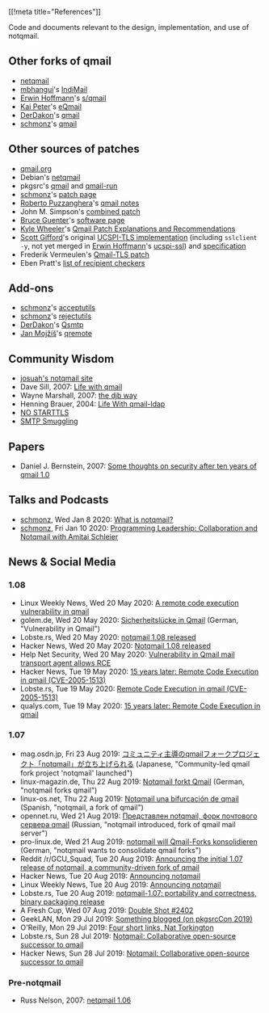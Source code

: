 [[!meta title="References"]]

Code and documents relevant to the design, implementation, and use of notqmail.


## Other forks of qmail

- [netqmail](http://netqmail.org)
- [mbhangui](https://github.com/mbhangui)'s [IndiMail](https://github.com/mbhangui/indimail-mta)
- [Erwin Hoffmann](https://github.com/ErwinHo)'s [s/qmail](https://www.fehcom.de/sqmail/sqmail.html)
- [Kai Peter](https://github.com/kp-org)'s [eQmail](https://github.com/kp-org/eQmail)
- [DerDakon](https://github.com/DerDakon)'s [qmail](https://github.com/DerDakon/qmail)
- [schmonz](https://github.com/schmonz)'s [qmail](https://github.com/schmonz/qmail)


## Other sources of patches

- [qmail.org](https://qmail.notqmail.org/top.html)
- Debian's [netqmail](https://sources.debian.org/src/netqmail/)
- pkgsrc's [qmail](https://github.com/NetBSD/pkgsrc/tree/trunk/mail/qmail) and [qmail-run](https://github.com/NetBSD/pkgsrc/tree/trunk/mail/qmail-run)
- [schmonz](https://github.com/schmonz)'s [patch page](https://schmonz.com/qmail/)
- [Roberto Puzzanghera](https://github.com/sagredo-dev)'s [qmail notes](https://notes.sagredo.eu)
- John M. Simpson's [combined patch](https://qmail.jms1.net/patches/combined-details.shtml)
- [Bruce Guenter](https://github.com/bruceg)'s [software page](http://untroubled.org/software.php)
- [Kyle Wheeler](https://github.com/m3m0ryh0l3)'s [Qmail Patch Explanations and Recommendations](http://www.memoryhole.net/qmail/)
- [Scott Gifford](https://github.com/scottgifford)'s original [UCSPI-TLS implementation](https://github.com/SuperScript/ucspi-ssl/pull/1) (including `sslclient -y`, not yet merged in [Erwin Hoffmann](https://github.com/ErwinHo)'s [ucspi-ssl](https://www.fehcom.de/ipnet/ucspi-ssl.html)) and [specification](https://web.archive.org/web/20150311223927/http://www.suspectclass.com/sgifford/ucspi-tls/)
- Frederik Vermeulen's [Qmail-TLS patch](http://inoa.net/qmail-tls/)
- Eben Pratt's [list of recipient checkers](http://www.netdevice.com/qmail/rcptck)


## Add-ons

- [schmonz](https://github.com/schmonz)'s [acceptutils](https://schmonz.com/qmail/acceptutils)
- [schmonz](https://github.com/schmonz)'s [rejectutils](https://schmonz.com/qmail/rejectutils)
- [DerDakon](https://github.com/DerDakon)'s [Qsmtp](https://github.com/DerDakon/Qsmtp)
- [Jan Mojžíš](https://github.com/janmojzis)'s [qremote](https://mojzis.com/software/qremote/)


## Community Wisdom

- [josuah's notqmail site](https://notqmail.z0.is/)
- Dave Sill, 2007: [Life with qmail](http://www.lifewithqmail.org/lwq.html)
- Wayne Marshall, 2007: [the djb way](http://thedjbway.b0llix.net/index.html)
- Henning Brauer, 2004: [Life With qmail-ldap](http://www.lifewithqmail.org/ldap/)
- [NO STARTTLS](https://nostarttls.secvuln.info)
- [SMTP Smuggling](https://sec-consult.com/blog/detail/smtp-smuggling-spoofing-e-mails-worldwide/)

## Papers

- Daniel J. Bernstein, 2007: [Some thoughts on security after ten years of qmail 1.0](https://cr.yp.to/qmail/qmailsec-20071101.pdf)


## Talks and Podcasts

- [schmonz](https://github.com/schmonz), Wed Jan 8 2020: [What is notqmail?](https://schmonz.com/talk/2020-nyc-january/)
- [schmonz](https://github.com/schmonz), Fri Jan 10 2020: [Programming Leadership: Collaboration and Notqmail with Amitai Schleier](https://schmonz.com/talk/20200110-programming-leadership/)


## News & Social Media

### 1.08

- Linux Weekly News, Wed 20 May 2020: [A remote code execution vulnerability in qmail](https://lwn.net/Articles/820969/)
- golem.de, Wed 20 May 2020: [Sicherheitslücke in Qmail](https://www.golem.de/news/remote-code-execution-sicherheitsluecke-in-qmail-2005-148613.html) (German, "Vulnerability in Qmail")
- Lobste.rs, Wed 20 May 2020: [notqmail 1.08 released](https://lobste.rs/s/bdq0di/notqmail_1_08_released)
- Hacker News, Wed 20 May 2020: [Notqmail 1.08 released](https://news.ycombinator.com/item?id=23252421)
- Help Net Security, Wed 20 May 2020: [Vulnerability in Qmail mail transport agent allows RCE](https://www.helpnetsecurity.com/2020/05/20/qmail-rce/)
- Hacker News, Tue 19 May 2020: [15 years later: Remote Code Execution in qmail (CVE-2005-1513)](https://news.ycombinator.com/item?id=23237716)
- Lobste.rs, Tue 19 May 2020: [Remote Code Execution in qmail (CVE-2005-1513)](https://lobste.rs/s/ercmor/remote_code_execution_qmail_cve_2005_1513)
- qualys.com, Tue 19 May 2020: [15 years later: Remote Code Execution in qmail](https://www.qualys.com/2020/05/19/cve-2005-1513/remote-code-execution-qmail.txt)

### 1.07

- mag.osdn.jp, Fri 23 Aug 2019: [コミュニティ主導のqmailフォークプロジェクト「notqmail」が立ち上げられる](https://mag.osdn.jp/19/08/23/160000.amp) (Japanese, "Community-led qmail fork project 'notqmail' launched")
- linux-magazin.de, Thu 22 Aug 2019: [Notqmail forkt Qmail](https://www.linux-magazin.de/news/notqmail-forkt-qmail/) (German, "notqmail forks qmail")
- linux-os.net, Thu 22 Aug 2019: [Notqmail una bifurcación de qmail](https://linux-os.net/notqmail-una-bifurcacion-de-qmail/) (Spanish, "notqmail, a fork of qmail")
- opennet.ru, Wed 21 Aug 2019: [Представлен notqmail, форк почтового сервера qmail](https://www.opennet.ru/opennews/art.shtml?num=51326) (Russian, "notqmail introduced, fork of qmail mail server")
- pro-linux.de, Wed 21 Aug 2019: [notqmail will Qmail-Forks konsolidieren](https://www.pro-linux.de/news/1/27365/notqmail-will-qmail-forks-konsolidieren.html) (German, "notqmail wants to consolidate qmail forks")
- Reddit /r/GCU_Squad, Tue 20 Aug 2019: [Announcing the initial 1.07 release of notqmail, a community-driven fork of qmail](https://www.reddit.com/r/GCU_Squad/comments/ct0o89/announcing_the_initial_107_release_of_notqmail_a/)
- Hacker News, Tue 20 Aug 2019: [Announcing notqmail](https://news.ycombinator.com/item?id=20752671)
- Linux Weekly News, Tue 20 Aug 2019: [Announcing notqmail](https://lwn.net/Articles/796794/)
- Lobste.rs, Tue 20 Aug 2019: [notqmail-1.07: portability and correctness, binary packaging release](https://lobste.rs/s/kvsqqr/notqmail_1_07_portability_correctness)
- A Fresh Cup, Wed 07 Aug 2019: [Double Shot #2402](https://afreshcup.com/home/2019/08/07/double-shot-2402.html)
- GeekLAN, Mon 29 Jul 2019: [Something blogged (on pkgsrcCon 2019)](https://www.geeklan.co.uk/?p=2392)
- O'Reilly, Mon 29 Jul 2019: [Four short links, Nat Torkington](https://www.oreilly.com/ideas/four-short-links-29-july-2019)
- Lobste.rs, Sun 28 Jul 2019: [Notqmail: Collaborative open-source successor to qmail](https://lobste.rs/s/2r3stk/notqmail_collaborative_open_source)
- Hacker News, Sun 28 Jul 2019: [Notqmail: Collaborative open-source successor to qmail](https://news.ycombinator.com/item?id=20549983)

### Pre-notqmail

- Russ Nelson, 2007: [netqmail 1.06](https://marc.info/?l=qmail&m=119689105301544&w=2)
